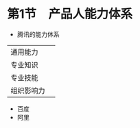 # 第1节　产品人能力体系

* 腾讯的能力体系

|            |      |
| ---------- | ---- |
| 通用能力   |      |
| 专业知识   |      |
| 专业技能   |      |
| 组织影响力 |      |



* 百度
* 阿里